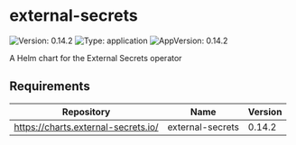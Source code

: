 # external-secrets

![Version: 0.14.2](https://img.shields.io/badge/Version-0.14.2-informational?style=flat-square) ![Type: application](https://img.shields.io/badge/Type-application-informational?style=flat-square) ![AppVersion: 0.14.2](https://img.shields.io/badge/AppVersion-0.14.2-informational?style=flat-square)

A Helm chart for the External Secrets operator

## Requirements

| Repository | Name | Version |
|------------|------|---------|
| https://charts.external-secrets.io/ | external-secrets | 0.14.2 |

